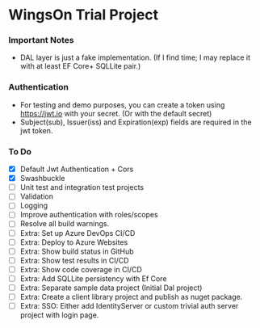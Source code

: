 # WingsOn Trial Project

### Important Notes
* DAL layer is just a fake implementation. (If I find time; I may replace it with at least EF Core+ SQLLite pair.)

### Authentication

* For testing and demo purposes, you can create a token using <https://jwt.io> with your secret. (Or with the default secret)
* Subject(sub), Issuer(iss) and Expiration(exp) fields are required in the jwt token.

### To Do

- [x] Default Jwt Authentication + Cors
- [x] Swashbuckle
- [ ] Unit test and integration test projects
- [ ] Validation 
- [ ] Logging
- [ ] Improve authentication with roles/scopes
- [ ] Resolve all build warnings.
- [ ] Extra: Set up Azure DevOps CI/CD
- [ ] Extra: Deploy to Azure Websites
- [ ] Extra: Show build status in GitHub
- [ ] Extra: Show test results in CI/CD
- [ ] Extra: Show code coverage in CI/CD
- [ ] Extra: Add SQLLite persistency with Ef Core
- [ ] Extra: Separate sample data project (Initial Dal project)
- [ ] Extra: Create a client library project and publish as nuget package.
- [ ] Extra: SSO: Either add IdentityServer or custom trivial auth server project with login page.
